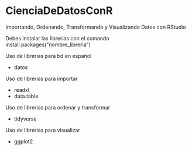 # CienciaDeDatosConR
Importando, Ordenando, Transformando y Visualizando Datos con RStudio

Debes instalar las librerias con el comando
install.packages("nombre_libreria") 

Uso de librerias para bd en español
- datos

Uso de librerias para importar
- readxl
- data.table

Uso de librerias para ordenar y transformar
- tidyverse

Uso de librerias para visualizar
- ggplot2
